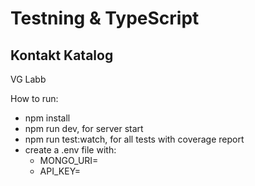 # Testning & TypeScript
## Kontakt Katalog
VG Labb

How to run:
- npm install
- npm run dev, for server start
- npm run test:watch, for all tests with coverage report
- create a .env file with:
  - MONGO_URI=<your URI>
  - API_KEY=<your API key>
